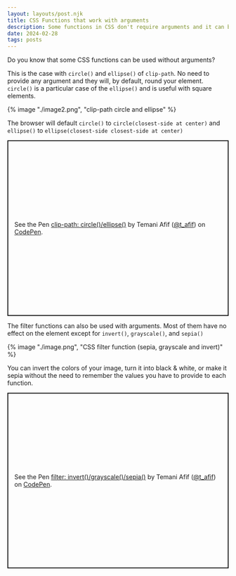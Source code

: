 ```yaml
---
layout: layouts/post.njk
title: CSS Functions that work with arguments
description: Some functions in CSS don't require arguments and it can be helpful
date: 2024-02-28
tags: posts
---
```


Do you know that some CSS functions can be used without arguments?

This is the case with `circle()` and `ellipse()` of `clip-path`. No need to provide any argument and they will, by default, round your element. `circle()` is a particular case of the `ellipse()` and is useful with square elements.

{% image "./image2.png", "clip-path circle and ellipse" %}

The browser will default `circle()` to `circle(closest-side at center)` and `ellipse()` to `ellipse(closest-side closest-side at center)`


<p class="codepen" data-height="400" data-default-tab="result" data-slug-hash="wvZwapN" data-preview="true" data-user="t_afif" style="height: 400px; box-sizing: border-box; display: flex; align-items: center; justify-content: center; border: 2px solid; margin: 1em 0; padding: 1em;">
  <span>See the Pen <a href="https://codepen.io/t_afif/pen/wvZwapN">
  clip-path: circle()/ellipse()</a> by Temani Afif (<a href="https://codepen.io/t_afif">@t_afif</a>)
  on <a href="https://codepen.io">CodePen</a>.</span>
</p>

The filter functions can also be used with arguments. Most of them have no effect on the element except for `invert()`, `grayscale()`, and `sepia()`

{% image "./image.png", "CSS filter function (sepia, grayscale and invert)" %}

You can invert the colors of your image, turn it into black & white, or make it sepia without the need to remember the values you have to provide to each function.

<p class="codepen" data-height="400" data-default-tab="result" data-slug-hash="XWQrPmP" data-preview="true" data-user="t_afif" style="height: 400px; box-sizing: border-box; display: flex; align-items: center; justify-content: center; border: 2px solid; margin: 1em 0; padding: 1em;">
  <span>See the Pen <a href="https://codepen.io/t_afif/pen/XWQrPmP">
  filter: invert()/grayscale()/sepia()</a> by Temani Afif (<a href="https://codepen.io/t_afif">@t_afif</a>)
  on <a href="https://codepen.io">CodePen</a>.</span>
</p>
<script async src="https://cpwebassets.codepen.io/assets/embed/ei.js"></script>